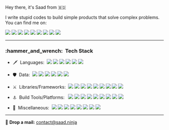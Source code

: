 Hey there, it's Saad from :bangladesh: 

I write stupid codes to build simple products that solve complex problems. You can find me on:

[![](https://img.shields.io/badge/-saad.ninja-0A1A2F?style=flat)](https://saad.ninja)
[![](https://img.shields.io/badge/-SaadAAkash-0A1A2F?style=flat&logo=about.me)](https://about.me/SaadAAkash)
[![](https://img.shields.io/badge/-SaadAAkash-0A1A2F?style=flat&logo=linkedin)](https://www.linkedin.com/in/saadaakash)
[![](https://img.shields.io/badge/-SaadAAkash-0A1A2F?style=flat&logo=Stack%20Overflow)](https://stackoverflow.com/u/11040422)
[![](https://img.shields.io/badge/-SaadAAkash-0A1A2F?style=flat&logo=medium)](https://medium.com/@SaadAAkash)
[![](https://img.shields.io/badge/-SaadAAkash-0A1A2F?style=flat&logo=dev.to)](https://dev.to/saadaakash)
[![](https://img.shields.io/badge/-SaadAAkash-0A1A2F?style=flat&logo=Google%20Scholar)](https://scholar.google.com/citations?user=33PbaVUAAAAJ)
[![](https://img.shields.io/badge/-SaadAAkash-0A1A2F?style=flat&logo=twitter)](https://twitter.com/SaadAAkash)
[![](https://img.shields.io/badge/-Saad-0A1A2F?style=flat&logo=discord)](https://discord.com/users/701982771857457222)

---
<h3> :hammer_and_wrench: &nbsp;Tech Stack</h3>

- :dagger: &nbsp;Languages:&nbsp;
  ![](https://img.shields.io/badge/-JavaScript-0A1A2F?style=flat&logo=javascript)
  ![](https://img.shields.io/badge/-Python-0A1A2F?style=flat&logo=python)
  ![](https://img.shields.io/badge/-Kotlin-0A1A2F?style=flat&logo=Kotlin)
  ![](https://img.shields.io/badge/-Java-0A1A2F?style=flat&logo=Java)
  ![](https://img.shields.io/badge/-Dart-0A1A2F?style=flat&logo=Dart)
  ![](https://img.shields.io/badge/-R-0A1A2F?style=flat&logo=R)
  
- :shield: &nbsp;Data:&nbsp;
  ![](https://img.shields.io/badge/-MongoDB-0A1A2F?style=flat&logo=mongodb)
  ![](https://img.shields.io/badge/-MySQL-0A1A2F?style=flat&logo=mysql)
  ![](https://img.shields.io/badge/-PostgreSQL-0A1A2F?style=flat&logo=postgresql)
  ![](https://img.shields.io/badge/-Redis-0A1A2F?style=flat&logo=redis)
  ![](https://img.shields.io/badge/-DynamoDB-0A1A2F?style=flat&logo=amazon%20dynamodb)
  ![](https://img.shields.io/badge/-GraphQL-0A1A2F?style=flat&logo=graphql)
 
- :crossed_swords: &nbsp;Libraries/Frameworks:&nbsp;
  ![](https://img.shields.io/badge/-React-0A1A2F?style=flat&logo=react)
  ![](https://img.shields.io/badge/-Gatsby-0A1A2F?style=flat&logo=gatsby)
  ![](https://img.shields.io/badge/-Next.JS-0A1A2F?style=flat&logo=next.js)
  ![](https://img.shields.io/badge/-Node.JS-0A1A2F?style=flat&logo=node.js)
  ![](https://img.shields.io/badge/-Django-0A1A2F?style=flat&logo=django)
  ![](https://img.shields.io/badge/-FastAPI-0A1A2F?style=flat&logo=FastAPI)
  ![](https://img.shields.io/badge/-Plotly-0A1A2F?style=flat&logo=plotly)
  ![](https://img.shields.io/badge/-D3.js-0A1A2F?style=flat&logo=D3.js)
  ![](https://img.shields.io/badge/-Flutter-0A1A2F?style=flat&logo=flutter)

- :anchor: &nbsp;Build Tools/Platforms: &nbsp;
  ![](https://img.shields.io/badge/-Docker-0A1A2F?style=flat&logo=Docker)
  ![](https://img.shields.io/badge/-Firebase-0A1A2F?style=flat&logo=Firebase)
  ![](https://img.shields.io/badge/-AWS-0A1A2F?style=flat&logo=Amazon%20AWS)
  ![](https://img.shields.io/badge/-Apache%20Maven-0A1A2F?style=flat&logo=Apache%20Maven)
  ![](https://img.shields.io/badge/-Gradle-0A1A2F?style=flat&logo=Gradle)
  ![](https://img.shields.io/badge/-Jenkins-0A1A2F?style=flat&logo=Jenkins)
  ![](https://img.shields.io/badge/-Travis%20CI-0A1A2F?style=flat&logo=Travis%20CI)
  ![](https://img.shields.io/badge/-Gulp-0A1A2F?style=flat&logo=Gulp)
  ![](https://img.shields.io/badge/-Grunt-0A1A2F?style=flat&logo=Grunt)
  
- :bow_and_arrow: &nbsp;Miscellaneous:&nbsp;
  ![](https://img.shields.io/badge/-Git-0A1A2F?style=flat&logo=git)
  ![](https://img.shields.io/badge/-Adobe%20Experience%20Manager-0A1A2F?style=flat&logo=adobe)
  ![](https://img.shields.io/badge/-Android-0A1A2F?style=flat&logo=Android)
  ![](https://img.shields.io/badge/-Apache%20Sling-0A1A2F?style=flat&logo=apache)
  ![](https://img.shields.io/badge/-p5.js-0A1A2F?style=flat&logo=p5.js)
  ![](https://img.shields.io/badge/-Arduino-0A1A2F?style=flat&logo=Arduino)
  ![](https://img.shields.io/badge/-Raspberry%20Pi-0A1A2F?style=flat&logo=Raspberry%20Pi)
  ![](https://img.shields.io/badge/-LaTeX-0A1A2F?style=flat&logo=LaTeX)

---
💬 <b>Drop a mail:</b> <a href="mailto:contact@saad.ninja" target="_blank">contact@saad.ninja</a>
